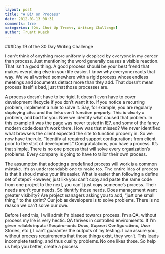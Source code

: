 ```yaml
---
layout: post
title: "A Bit on Process"
date: 2012-03-13 08:31
comments: true
categories: [QA, Shut Up Truett, Writing Challenge]
author: Truett Kueck
---
```


###Day 19 of the 30 Day Writing Challenge

I can't think of anything more uniformly despised by everyone in my career than process.  Just mentioning the word generally causes a visible reaction.  That isn't a good thing.  A good process should be your best friend that makes everything else in your life easier.  I know why everyone reacts that way.  We've all worked somewhere with a rigid process whose endless meetings and documents detract more than they add.  That doesn’t mean process itself is bad, just that those processes are.
 
A process doesn’t have to be rigid.  It doesn’t even have to cover development lifecycle if you don’t want it to. If you notice a recurring problem, implement a rule to solve it.  Say, for example, you are regularly deploying sites and the links don’t function properly.   This is clearly a problem, and bad for you.  Now we identify what caused that problem.  In this example it was the page was never tested in IE7, and some of the fancy modern code doesn’t work there.  How was that missed?  We never identified what browsers the client expected the site to function properly in.  So we now have the rule,  “Identify all required support configurations from client prior to the start of development.” Congratulations, you have a process.  It’s that simple.  There is no one process that will solve every organization’s problems.   Every company is going to have to tailor their own process.
 <!-- more -->
The assumption that adopting a predefined process will work is a common mistake.  It’s an understandable one to make too.  The entire idea of process is that it should make your life easier.  What is easier than following a define set of steps?  However, just like you can’t copy and paste the same code from one project to the next, you can’t just copy someone’s process.  Their needs aren’t your needs.  So identify those needs.  Does management want greater visibility?  Are project managers asking you to add, “just one small thing,” to the sprint?  Our job as developers is to solve problems.  There is no reason we can’t solve our own. 
 
Before I end this, I will admit I’m biased towards process.  I’m a QA, without process my life is very hectic.  QA thrives in controlled environments.  If I’m given reliable inputs (Requirements Docs, Support Configurations, User Stories, etc.), I can’t guarantee the outputs of my testing.  I can assure you, without process requirements that those things exist, they won’t.  This leads incomplete testing, and thus quality problems.  No one likes those.   So help us help you better, create a process